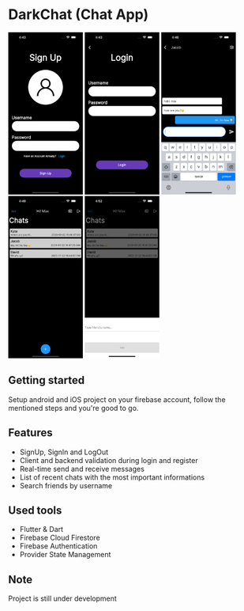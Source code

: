 # DarkChat (Chat App)

<p float="left">
 <img src="https://github.com/Oskar888/flutter-chat/blob/main/.github/images/Appscreen1.png?raw=true" alt="Flutter Weather App Preview" width=30% height=30%/>
  <img src="https://github.com/Oskar888/flutter-chat/blob/main/.github/images/Appscreen2.png?raw=true" alt="Flutter Weather App Preview" width=30% height=30%/> 
   <img src="https://github.com/Oskar888/flutter-chat/blob/main/.github/images/Appscreen3.png?raw=true" alt="Flutter Weather App Preview" width=30% height=30%/> 
    <img src="https://github.com/Oskar888/flutter-chat/blob/main/.github/images/Appscreen4.png?raw=true" alt="Flutter Weather App Preview" width=30% height=30%/> 
     <img src="https://github.com/Oskar888/flutter-chat/blob/main/.github/images/Appscreen5.png?raw=true" alt="Flutter Weather App Preview" width=30% height=30%/> 
</p>

## Getting started
Setup android and iOS project on your firebase account, follow the mentioned steps and you're good to go.

## Features
* SignUp, SignIn and LogOut
* Client and backend validation during login and register
* Real-time send and receive messages
* List of recent chats with the most important informations
* Search friends by username

## Used tools
* Flutter & Dart
* Firebase Cloud Firestore
* Firebase Authentication
* Provider State Management

## Note
Project is still under development